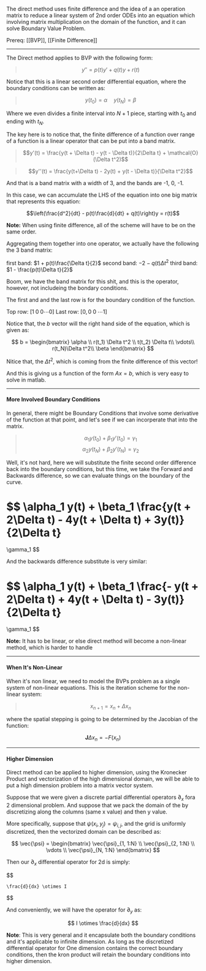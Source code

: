 The direct method uses finite difference and the idea of a an operation matrix to reduce a linear system of 2nd order ODEs into an equation which involving matrix multiplication on the domain of the function, and it  can solve Boundary Value Problem. 

Prereq: [[BVP]], [[Finite Difference]]

---


The Direct method applies to BVP with the following form: 

> $$y'' = p(t)y' + q(t)y + r(t)$$

Notice that this is a linear second order differential equation, where the boundary conditions can be written as: 

> $$y(t_0) = \alpha \quad y(t_N) = \beta$$

Where we even divides a finite interval into $N + 1$ piece, starting with $t_0$ and ending with $t_N$. 

The key here is to notice that, the finite difference of a function over range of a function is a linear operator that can be put into a band matrix. 

> $$y'(t) = \frac{y(t + \Delta t) - y(t - \Delta t)}{2\Delta t} + \mathcal{O}(\Delta t^2)$$

> $$y''(t) = \frac{y(t+\Delta t) - 2y(t) + y(t - \Delta t)}{\Delta t^2}$$

And that is a band matrix with a width of 3, and the bands are -1, 0, -1. 

In this case, we can accumulate the LHS of the equation into one big matrix that represents this equation: 

$$\left(\frac{d^2}{dt} - p(t)\frac{d}{dt} + q(t)\right)y = r(t)$$

**Note:**
When using finite difference, all of the scheme will have to be on the same order.

Aggregating them together into one operator, we actually have the following the 3 band matrix: 

first band: $1 + p(t)\frac{\Delta t}{2}$
second band: $-2 - q(t)\Delta t^2$
third band: $1 - \frac{p(t)\Delta t}{2}$

Boom, we have the band matrix for this shit, and this is the operator, however, not includeing the bondary conditions. 

The first and and the last row is for the boundary condition of the function. 

Top row: $[1\; 0\; 0 \cdots 0]$
Last row: $[0, 0\; 0\; \cdots 1]$

Notice that, the $b$ vector will the right hand side of the equation, which is given as: 


$$
b = 
\begin{bmatrix}
	\alpha \\ 
	r(t_1) \Delta t^2 \\ 
	t(t_2) \Delta t\\ 
	\vdots\\
	r(t_N)\Delta t^2\\
	\beta
\end{bmatrix}
$$

Nitice that, the $\Delta t^2$, which is coming from the finite difference of this vector! 

And this is giving us a function of the form $Ax  = b$, which is very easy to solve in matlab. 


---

#### More Involved Boundary Conditions

In general, there might be Boundary Conditions that involve some derivative of the function at that point, and let's see if we can incorperate that into the matrix. 

> $$\alpha_1 y(t_0) + \beta_1 y'(t_0) = \gamma_1$$ 
> $$\alpha_2 y(t_N) + \beta_2 y'(t_N) = \gamma_2$$

Well, it's not hard, here we will substitute the finite second order difference back into the boundary conditions, but this time, we take the Forward and Backwards difference, so we can evaluate things on the boundary of the curve.

$$
\alpha_1 y(t) 
+
\beta_1 \frac{y(t + 2\Delta t) - 4y(t + \Delta t) + 3y(t)}{2\Delta t}
=
\gamma_1
$$

And the backwards difference substitute is very similar: 

$$
\alpha_1 y(t) 
+
\beta_1 \frac{- y(t + 2\Delta t) + 4y(t + \Delta t) - 3y(t)}{2\Delta t}
=
\gamma_1
$$

**Note:**
It has to be linear, or else direct method will become a non-linear method, which is harder to handle


---
#### When It's Non-Linear

When it's non linear, we need to model the BVPs problem as a single system of non-linear equations. This is the iteration scheme for the non-linear system: 

> $$x_{n + 1} = x_n + \Delta x_n$$

where the spatial stepping is going to be determined by the Jacobian of the function: 

$$\textbf{J}\Delta x_n = - F(x_n)$$

---
#### Higher Dimension


Direct method can be applied to higher dimension, using the Kronecker Product and vectorization of the high dimensional domain, we will be able to put a high dimension problem into a matrix vector system. 

Suppose that we were given a discrete partial differential operators $\partial_x$ fora 2 dimensional problem. And suppose that we pack the domain of the by discretizing along the columns (same x value) and then y value.

More specifically, suppose that $\psi(x_i, y_j) = \psi_{i, j}$, and the grid is uniformly discretized, then the vectorized domain can be described as: 

$$
  \vec{\psi} = 
	\begin{bmatrix}
		\vec{\psi}_{1, 1:N}
		\\
		\vec{\psi}_{2, 1:N}
		\\
		\vdots
		\\
		\vec{\psi}_{N, 1:N}
	\end{bmatrix}
$$
        
Then our $\partial_x$ differential operator for 2d is simply: 

$$

	\frac{d}{dx} \otimes I
$$
        
And conveniently, we will have the operator for $\partial_y$ as: 
        
$$
	I \otimes \frac{d}{dx}
$$
        
**Note**: This is very general and it encapsulate both the boundary conditions and it's applicable to infinite dimension. As long as the discretized differential operator for One dimension contains the correct boundary conditions, then the kron product will retain the boundary conditions into higher dimension. 